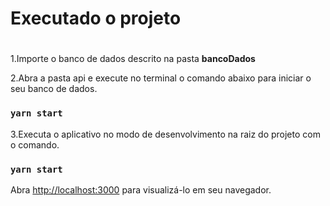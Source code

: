 # Executado o projeto  <h1>

1.Importe o banco de dados descrito na pasta **bancoDados**

2.Abra a pasta api e execute no terminal o comando abaixo para iniciar o seu banco de dados.
### `yarn start`


3.Executa o aplicativo no modo de desenvolvimento na raiz do projeto com o comando.
### `yarn start`
Abra [http://localhost:3000](http://localhost:3000) para visualizá-lo em seu navegador.





